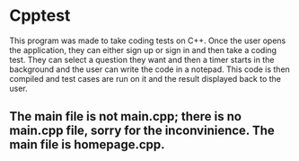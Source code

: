 # Cpptest

This program was made to take coding tests on C++. Once the user opens the application, they can either sign up or sign in and then take a coding test. They can select a question they want and then a timer starts in the background and the user can write the code in a notepad. This code is then compiled and test cases are run on it and the result displayed back to the user.

## The main file is not main.cpp; there is no main.cpp file, sorry for the inconvinience. The main file is homepage.cpp. 

